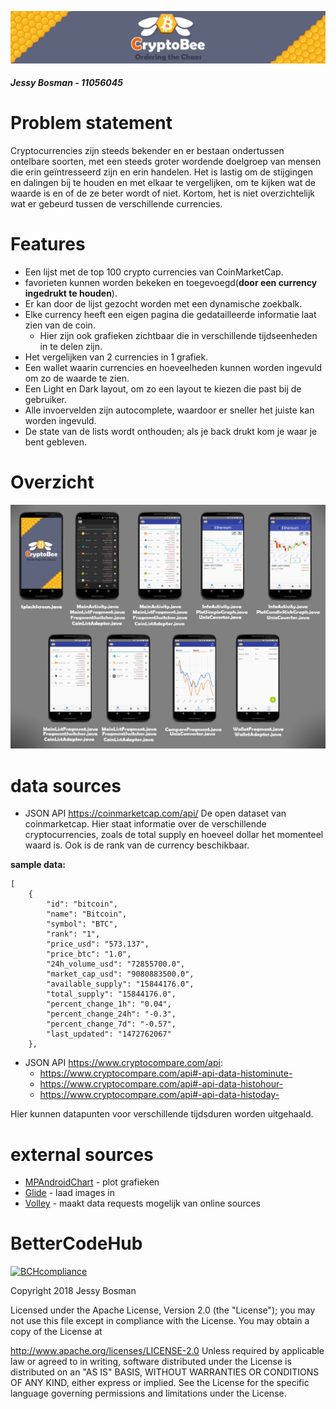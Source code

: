 ![Banner](/doc/Banner.png?raw=true)
##### **Jessy Bosman** - 11056045

# Problem statement
Cryptocurrencies zijn steeds bekender en er bestaan ondertussen ontelbare soorten, met een steeds groter wordende doelgroep van mensen die erin geïntresseerd zijn en erin handelen. Het is lastig om de stijgingen en dalingen bij te houden en met elkaar te vergelijken, om te kijken wat de waarde is en of de ze beter wordt of niet. Kortom, het is niet overzichtelijk wat er gebeurd tussen de verschillende currencies.

# Features
- Een lijst met de top 100 crypto currencies van CoinMarketCap.
- favorieten kunnen worden bekeken en toegevoegd(__door een currency ingedrukt te houden__).
- Er kan door de lijst gezocht worden met een dynamische zoekbalk.
- Elke currency heeft een eigen pagina die gedatailleerde informatie laat zien van de coin.
    - Hier zijn ook grafieken zichtbaar die in verschillende tijdseenheden in te delen zijn.
- Het vergelijken van 2 currencies in 1 grafiek.
- Een wallet waarin currencies en hoeveelheden kunnen worden ingevuld om zo de waarde te zien.
- Een Light en Dark layout, om zo een layout te kiezen die past bij de gebruiker.
- Alle invoervelden zijn autocomplete, waardoor er sneller het juiste kan worden ingevuld.
- De state van de lists wordt onthouden; als je back drukt kom je waar je bent gebleven.

# Overzicht
![Overview](/doc/Class_Overview.png?raw=true)


# data sources
- JSON API
https://coinmarketcap.com/api/
De open dataset van coinmarketcap. 
Hier staat informatie over de verschillende cryptocurrencies, zoals de total supply en hoeveel dollar het momenteel waard is. Ook is de rank van de currency beschikbaar.

**sample data:**
```
[
    {
        "id": "bitcoin",
        "name": "Bitcoin",
        "symbol": "BTC",
        "rank": "1",
        "price_usd": "573.137",
        "price_btc": "1.0",
        "24h_volume_usd": "72855700.0",
        "market_cap_usd": "9080883500.0",
        "available_supply": "15844176.0",
        "total_supply": "15844176.0",
        "percent_change_1h": "0.04",
        "percent_change_24h": "-0.3",
        "percent_change_7d": "-0.57",
        "last_updated": "1472762067"
    },
```

- JSON API
https://www.cryptocompare.com/api:
    - https://www.cryptocompare.com/api#-api-data-histominute-
    - https://www.cryptocompare.com/api#-api-data-histohour-
    - https://www.cryptocompare.com/api#-api-data-histoday-

Hier kunnen datapunten voor verschillende tijdsduren worden uitgehaald.

# external sources
- [MPAndroidChart](https://github.com/PhilJay/MPAndroidChart "MPAndroidChart") - plot grafieken
- [Glide](https://github.com/bumptech/glide "Glide") - laad images in
- [Volley](https://github.com/google/volley "Android Volley") - maakt data requests mogelijk van online sources

# BetterCodeHub
[![BCHcompliance](https://bettercodehub.com/edge/badge/JessyBosman1/Programmeerproject?branch=master)](https://bettercodehub.com/)

Copyright 2018 Jessy Bosman

Licensed under the Apache License, Version 2.0 (the "License"); you may not use this file except in compliance with the License. You may obtain a copy of the License at

   http://www.apache.org/licenses/LICENSE-2.0
Unless required by applicable law or agreed to in writing, software distributed under the License is distributed on an "AS IS" BASIS, WITHOUT WARRANTIES OR CONDITIONS OF ANY KIND, either express or implied. See the License for the specific language governing permissions and limitations under the License.
